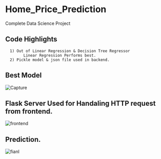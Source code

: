 # Home_Price_Prediction
Complete Data Science Project

## Code Highlights
      1) Out of Linear Regression & Decision Tree Regressor
            Linear Regression Performs best.
      2) Pickle model & json file used in backend.
      
      
## Best Model
![Capture](https://user-images.githubusercontent.com/61742890/85395356-9be8a800-b56d-11ea-95b8-2ddefa929a84.PNG)

## Flask Server Used for Handaling HTTP request from frontend.
![frontend](https://user-images.githubusercontent.com/61742890/85395270-7eb3d980-b56d-11ea-8a36-7fb73a90be06.PNG)

## Prediction.
![fianl](https://user-images.githubusercontent.com/61742890/85395362-9d19d500-b56d-11ea-80f6-473a6516001e.PNG)

      

